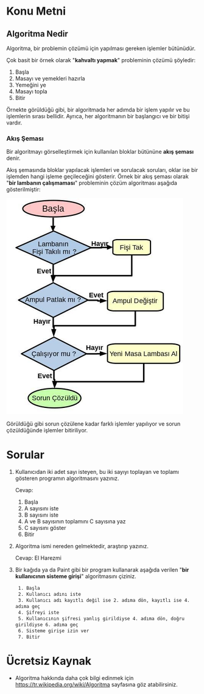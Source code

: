 # Konu Metni

## Algoritma Nedir

Algoritma, bir problemin çözümü için yapılması gereken işlemler bütünüdür.



Çok basit bir örnek olarak "**kahvaltı yapmak**" probleminin çözümü şöyledir:

1. Başla
2. Masayı ve yemekleri hazırla
3. Yemeğini ye
4. Masayı topla
5. Bitir

Örnekte görüldüğü gibi, bir algoritmada her adımda bir işlem yapılır ve bu işlemlerin sırası bellidir. Ayrıca, her algoritmanın bir başlangıcı ve bir bitişi vardır. 



### Akış Şeması

Bir algoritmayı görselleştirmek için kullanılan bloklar bütününe **akış şeması** denir.

Akış şemasında bloklar yapılacak işlemleri ve sorulacak soruları, oklar ise bir işlemden hangi işleme geçileceğini gösterir. Örnek bir akış şeması olarak "**bir lambanın çalışmaması**" probleminin çözüm algoritması aşağıda gösterilmiştir:

![](https://raw.githubusercontent.com/yigitatesh/Kodluyoruz/main/figures/veri-yapilari-algoritmalar/lamba_algoritma.jpg)

Görüldüğü gibi sorun çözülene kadar farklı işlemler yapılıyor ve sorun çözüldüğünde işlemler bitiriliyor.



# Sorular

1. Kullanıcıdan iki adet sayı isteyen, bu iki sayıyı toplayan ve toplamı gösteren programın algoritmasını yazınız.

   Cevap: 

   1. Başla
   2. A sayısını iste
   3. B sayısını iste
   4. A ve B sayısının toplamını C sayısına yaz
   5. C sayısını göster
   6. Bitir

2. Algoritma ismi nereden gelmektedir, araştırıp yazınız.

   Cevap: El Harezmi

3. Bir kağıda ya da Paint gibi bir program kullanarak aşağıda verilen "**bir kullanıcının sisteme girişi**" algoritmasını çiziniz.

    	1. Başla
    	2. Kullanıcı adını iste
    	3. Kullanıcı adı kayıtlı değil ise 2. adıma dön, kayıtlı ise 4. adıma geç
    	4. Şifreyi iste
    	5. Kullanıcının şifresi yanlış girildiyse 4. adıma dön, doğru girildiyse 6. adıma geç
    	6. Sisteme girişe izin ver
    	7. Bitir



# Ücretsiz Kaynak

* Algoritma hakkında daha çok bilgi edinmek için https://tr.wikipedia.org/wiki/Algoritma sayfasına göz atabilirsiniz.

